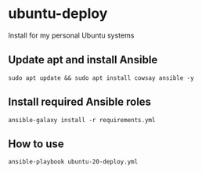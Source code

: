 # ubuntu-deploy
Install for my personal Ubuntu systems

## Update apt and install Ansible
```
sudo apt update && sudo apt install cowsay ansible -y
```

## Install required Ansible roles
```
ansible-galaxy install -r requirements.yml
```

## How to use
```
ansible-playbook ubuntu-20-deploy.yml
```
